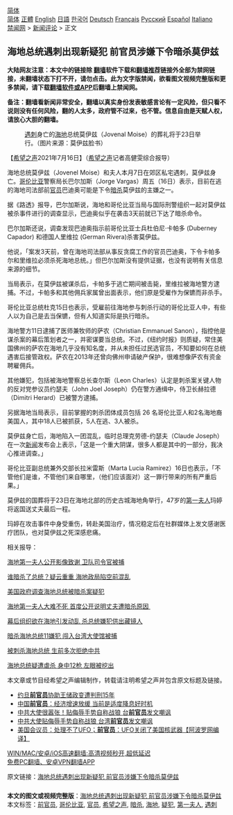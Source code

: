 <!-- 面包屑导航 --> <div class="breadcrumb"><!-- GTranslate: https://gtranslate.io/ -->  <div class="switcher notranslate">  <div class="selected">  <a href="#" onclick="return false;"> 简体</a>  </div>  <div class="option">  <a href="https://www.bannedbook.org" onclick="doGTranslate('zh-CN|zh-CN');jQuery('div.switcher div.selected a').html(jQuery(this).html());return false;" title="简体中文" class="nturl selected"> 简体</a>  <a href="https://www.bannedbook.org/zh-tw/" onclick="doGTranslate('zh-CN|zh-TW');jQuery('div.switcher div.selected a').html(jQuery(this).html());return false;" title="繁體中文" class="nturl"> 正體</a>  <a href="https://www.bannedbook.org/en/" onclick="doGTranslate('zh-CN|en');jQuery('div.switcher div.selected a').html(jQuery(this).html());return false;" title="English" class="nturl"> English</a>  <a href="https://www.bannedbook.org/ja/" onclick="doGTranslate('zh-CN|ja');jQuery('div.switcher div.selected a').html(jQuery(this).html());return false;" title="日本語" class="nturl"> 日語</a>  <a href="https://www.bannedbook.org/ko/" onclick="doGTranslate('zh-CN|ko');jQuery('div.switcher div.selected a').html(jQuery(this).html());return false;" title="한국어" class="nturl"> 한국어</a>  <a href="https://www.bannedbook.org/de/" onclick="doGTranslate('zh-CN|de');jQuery('div.switcher div.selected a').html(jQuery(this).html());return false;" title="Deutsch" class="nturl"> Deutsch</a>  <a href="https://www.bannedbook.org/fr/" onclick="doGTranslate('zh-CN|fr');jQuery('div.switcher div.selected a').html(jQuery(this).html());return false;" title="Français" class="nturl"> Français</a>  <a href="https://www.bannedbook.org/ru/" onclick="doGTranslate('zh-CN|ru');jQuery('div.switcher div.selected a').html(jQuery(this).html());return false;" title="Русский" class="nturl"> Русский</a>  <a href="https://www.bannedbook.org/es/" onclick="doGTranslate('zh-CN|es');jQuery('div.switcher div.selected a').html(jQuery(this).html());return false;" title="Español" class="nturl"> Español</a>  <a href="https://www.bannedbook.org/it/" onclick="doGTranslate('zh-CN|it');jQuery('div.switcher div.selected a').html(jQuery(this).html());return false;" title="Italiano" class="nturl"> Italiano</a>  </div>  </div>      <div class='breadcrumb-sub'><!-- Breadcrumb NavXT 6.3.0 --> <a href="https://www.bannedbook.org/" class="home">禁闻网</a> &gt; <a href="https://www.bannedbook.org/bnews/comments/" class="category">新闻评论</a> &gt; 正文</div></div><h2>海地总统遇刺出现新疑犯 前官员涉嫌下令暗杀莫伊兹</h2> <p class="notice"><b>大陆网友注意：本文中的链接除 <a href="https://github.com/bannedbook/fanqiang" >翻墙</a>软件下载和<a href="https://github.com/killgcd/justmysocks/blob/master/README.md">翻墙推荐</a>链接外全部为禁网链接，未翻墙状态下打不开，请勿点击。此为文字版禁闻，欲看图文视频完整版和更多禁闻，请下载<a href="https://github.com/bannedbook/fanqiang">翻墙软件或APP</a>后翻墙上禁闻网。</p><p>备注：翻墙看新闻非常安全，翻墙以真实身份发表敏感言论有一定风险，但只看不说则没有任何风险，翻的人太多，政府管不过来，也不管。信息自由是天赋人权，请放心大胆的翻墙。</b></p>  <div class="entry"> <figure><figcaption><a href="https://www.bannedbook.org/bnews/tag/%E9%81%87%E5%88%BA/" class="st_tag internal_tag" rel="tag" title="标签 遇刺 下的日志">遇刺</a>身亡的<a href="https://www.bannedbook.org/bnews/tag/%e6%b5%b7%e5%9c%b0/" class="st_tag internal_tag" rel="tag" title="标签 海地 下的日志">海地</a>总统莫伊兹（Jovenal Moise）的葬礼将于23日举行。（图片来源：莫伊兹脸书）</figcaption></figure> <p>【<span class='wp_keywordlink_affiliate'><a href="https://www.soundofhope.org" title="希望之声" target="_blank">希望之声</a></span>2021年7月16日】（<a href="https://www.bannedbook.org/bnews/tag/%e5%b8%8c%e6%9c%9b%e4%b9%8b%e5%a3%b0/" class="st_tag internal_tag" rel="tag" title="标签 希望之声 下的日志">希望之声</a>记者高健雯综合报导）</p> <p>海地总统莫伊兹（Jovenel Moise）和夫人本月7日在郊区私宅遇刺，莫伊兹身亡。<a href="https://www.bannedbook.org/bnews/tag/%e5%93%a5%e4%bc%a6%e6%af%94%e4%ba%9a/" class="st_tag internal_tag" rel="tag" title="标签 哥伦比亚 下的日志">哥伦比亚</a>警察局长巴尔加斯（Jorge Vargas）周五（16日）表示，目前在逃的海地司法部前<a href="https://www.bannedbook.org/bnews/tag/%E5%AE%98%E5%91%98/" class="st_tag internal_tag" rel="tag" title="标签 官员 下的日志">官员</a>巴迪奥可能是下令<a href="https://www.bannedbook.org/bnews/tag/%e6%9a%97%e6%9d%80/" class="st_tag internal_tag" rel="tag" title="标签 暗杀 下的日志">暗杀</a>莫伊兹的主嫌之一。</p> <p>据《路透》报导，巴尔加斯说，海地和哥伦比亚当局与国际刑警组织一起对莫伊兹被杀事件进行的调查显示，巴迪奥似乎在袭击3天前就已下达了暗杀命令。</p> <p>巴尔加斯还说，调查发现巴迪奥指示前哥伦比亚士兵杜伯尼·卡帕多 (Duberney Capador) 和德国人里维拉 (German Rivera)杀害莫伊兹。</p> <p>他说，「案发3天前，曾在海地司法部从事反贪腐工作的官员巴迪奥，下令卡帕多尔和里维拉必须杀死海地总统。」但巴尔加斯没有提供证据，也没有说明有关信息来源的细节。</p> <p>当局表示，在莫伊兹被谋杀后，卡帕多于逃亡期间被击毙，里维拉被海地警方逮捕。不过，卡帕多和其他佣兵家属曾出面表示，他们原是受雇作为保镳而非杀手。</p>  <p>哥伦比亚总统杜克15日也表示，受雇前往海地参与刺杀行动的哥伦比亚人中，有些人以为自己是去当保镳，但有人知道实际是执行暗杀。</p> <p>海地警方11日逮捕了医师兼牧师的萨农（Christian Emmanuel Sanon），指控他是谋杀案的幕后策划者之一，并密谋要当总统。不过，《纽约时报》则质疑，常住美国佛州的萨农在海地几乎没有知名度，并从未担任过民选官员，不知要如何在总统遇害后接管政权。萨农在2013年还曾向佛州申请破产保护，很难想像萨农有资金聘雇佣兵。</p> <p>其他嫌犯，包括被海地警察总长查尔斯（Leon Charles）认定是刺杀案关键人物的反对党参议员约瑟夫（John Joel Joseph）仍在警方通缉中，侍卫长赫拉德（Dimitri Herard）已被警方逮捕。</p> <p>另据海地当局表示，目前掌握的刺杀团体成员包括 26 名哥伦比亚人和2名海地裔美国人，其中18人已被抓获，5人在逃、3人被杀。</p> <p>莫伊兹身亡后，海地陷入一团混乱，临时总理克劳德-约瑟夫（Claude Joseph）在一次<span class='wp_keywordlink_affiliate'><a href="https://www.bannedbook.org/" title="新闻">新闻</a></span>发布会上表示，「这是一个重大阴谋，很多人都是其中的一部分，我决心推进调查。」</p> <p>哥伦比亚副总统兼外交部长拉米雷斯（Marta Lucia Ramirez）16日也表示，「不管他们是谁，不管他们来自哪里，（他们应该面对）这一罪行带来的所有严重后果。」</p>  <p>莫伊兹的国葬将于23日在海地北部的历史古城海地角举行，47岁的<a href="https://www.bannedbook.org/bnews/tag/%e7%ac%ac%e4%b8%80%e5%a4%ab%e4%ba%ba/" class="st_tag internal_tag" rel="tag" title="标签 第一夫人 下的日志">第一夫人</a>玛婷将返国送丈夫最后一程。</p> <p>玛婷在攻击事件中身受重伤，转赴美国治疗，情况稳定后在社群媒体上发文感谢医疗团队，也对莫伊兹之死深感悲痛。</p> <p>相关报导：</p> <p><a href="https://www.soundofhope.org/post/526136?lang=b5">海地第一夫人公开影像致谢 卫队司令官被捕</a></p> <p><a href="https://www.soundofhope.org/post/524708?lang=b5">谁暗杀了总统？疑云重重 海地政局陷空前混乱</a></p> <p><a href="https://www.soundofhope.org/post/524339?lang=b5">美国政府调查海地总统被暗杀案疑犯</a> </p>  <p><a href="https://www.soundofhope.org/post/524450?lang=b5">海地第一夫人大难不死 首度公开说明丈夫遭暗杀原因 </a></p> <p><a href="https://www.soundofhope.org/post/524177?lang=b5">幕后组织欲在海地引发动乱 杀总统嫌犯供出藏镜人</a></p> <p><a href="https://www.soundofhope.org/post/523877?lang=b5">暗杀海地总统11嫌犯 闯入台湾大使馆被捕</a></p> <p><a href="https://www.soundofhope.org/post/523787">被刺杀海地总统 生前多次拒绝中共</a></p> <p><a href="https://www.soundofhope.org/post/523595">海地总统疑遭虐杀 身中12枪 左眼被挖出</a></p> <p>本文章或节目经希望之声编辑制作，转载请注明希望之声并包含原文标题及链接。 </p>  <ul class='op-related-articles' title='相关阅读'> <li><a href='https://www.bannedbook.org/bnews/baitai/20210713/1586041.html' target='_blank'>约旦<b>前官员</b>协助王储政变遭判刑15年</a></li> <li><a href='https://www.bannedbook.org/bnews/baitai/20210707/1582355.html' target='_blank'>中国<b>前官员</b>：经济增速放缓 当前是适度降息好时机</a></li> <li><a href='https://www.bannedbook.org/bnews/comments/20210626/1574546.html' target='_blank'>中共大使很嚣张！贴侮辱手势自称战狼 台<b>前官员</b>发文嘲讽</a></li> <li><a href='https://www.bannedbook.org/bnews/cbnews/20210625/1574365.html' target='_blank'>中共大使贴侮辱手势自称战狼 台湾<b>前官员</b>发文嘲讽</a></li> <li><a href='https://www.bannedbook.org/bnews/cnnews/20210617/1568715.html' target='_blank'>美国会议员：处理不了UFO；<b>前官员</b>：UFO关闭了美国核武器【阿波罗网编译】</a></li> </ul> <p class="texttj"> <a href="https://github.com/bannedbook/fanqiang/wiki/V2ray%E6%9C%BA%E5%9C%BA" target="_blank">WIN/MAC/安卓/iOS高速翻墙:高清视频秒开,超低延迟</a><br/> <a href="https://github.com/bannedbook/fanqiang/wiki/%E7%A6%81%E9%97%BB%E7%BD%91%E5%AE%89%E5%8D%93%E7%BF%BB%E5%A2%99%E6%96%B0%E9%97%BBAPP" target="_blank">免费PC翻墙、安卓VPN翻墙APP</a></p><p>原文链接：<a class="src_link"  href="https://www.soundofhope.org/post/526550" target="_blank">海地总统遇刺出现新疑犯 前官员涉嫌下令暗杀莫伊兹</a></p><a name='sharetosocial'></a>  <div style="margin-bottom:5px;padding-bottom:5px;clear:both"> <div id="archive-pix-1" class="banner-ads"> <!-- AuctionX Display platform tag START --> <div id="26318x728x90x621x_ADSLOT2" clicktrack="%%CLICK_URL_ESC%%"></div> <!-- AuctionX Display platform tag END --> </div> <div id="archive-pix-2" class="banner-ads"> <!-- AuctionX Display platform tag START --> <div id="26315x300x250x621x_ADSLOT2" clicktrack="%%CLICK_URL_ESC%%"></div> <!-- AuctionX Display platform tag END --> </div> </div>    <div id="archive-pix-1" class="banner-ads"> <!-- AuctionX Display platform tag START --> <div id="26318x728x90x621x_ADSLOT3" clicktrack="%%CLICK_URL_ESC%%"></div> <!-- AuctionX Display platform tag END --> </div> <div><b>本文的图文或视频完整版</b>：<a href='https://www.bannedbook.org/bnews/comments/20210717/1588958.html'>海地总统遇刺出现新疑犯 前官员涉嫌下令暗杀莫伊兹</a></div>  </div><!--END ENTRY--> <div class="postfooter"> <div>本文标签：<a href="https://www.bannedbook.org/bnews/tag/%E5%89%8D%E5%AE%98%E5%91%98/" rel="tag">前官员</a>, <a href="https://www.bannedbook.org/bnews/tag/%e5%93%a5%e4%bc%a6%e6%af%94%e4%ba%9a/" rel="tag">哥伦比亚</a>, <a href="https://www.bannedbook.org/bnews/tag/%E5%AE%98%E5%91%98/" rel="tag">官员</a>, <a href="https://www.bannedbook.org/bnews/tag/%e5%b8%8c%e6%9c%9b%e4%b9%8b%e5%a3%b0/" rel="tag">希望之声</a>, <a href="https://www.bannedbook.org/bnews/tag/%e6%9a%97%e6%9d%80/" rel="tag">暗杀</a>, <a href="https://www.bannedbook.org/bnews/tag/%e6%b5%b7%e5%9c%b0/" rel="tag">海地</a>, <a href="https://www.bannedbook.org/bnews/tag/%E7%96%91%E7%8A%AF/" rel="tag">疑犯</a>, <a href="https://www.bannedbook.org/bnews/tag/%e7%ac%ac%e4%b8%80%e5%a4%ab%e4%ba%ba/" rel="tag">第一夫人</a>, <a href="https://www.bannedbook.org/bnews/tag/%E9%81%87%E5%88%BA/" rel="tag">遇刺</a></div>  </div><!--END POSTFOOTER--> 